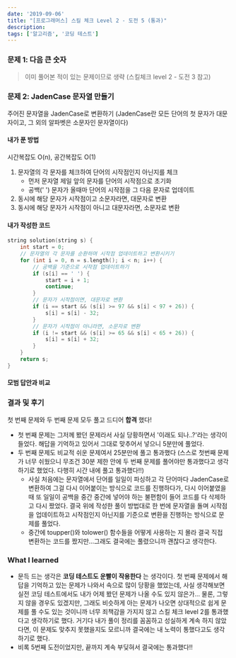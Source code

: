```yaml
---
date: '2019-09-06'
title: "[프로그래머스] 스킬 체크 Level 2 - 도전 5 (통과)"
description: 
tags: ['알고리즘', '코딩 테스트']
---
```


### 문제 1: 다음 큰 숫자
> 이미 풀어본 적이 있는 문제이므로 생략 (스킬체크 level 2 - 도전 3 참고)

### 문제 2: JadenCase 문자열 만들기
주어진 문자열을 JadenCase로 변환하기 (JadenCase란 모든 단어의 첫 문자가 대문자이고, 그 외의 알파벳은 소문자인 문자열이다)

#### 내가 푼 방법
시간복잡도 O(n), 공간복잡도 O(1)
1. 문자열의 각 문자를 체크하여 단어의 시작점인지 아닌지를 체크
    - 먼저 문자열 제일 앞의 문자를 단어의 시작점으로 초기화
    - 공백(' ') 문자가 올때마 단어의 시작점을 그 다음 문자로 업데이트
2. 동시에 해당 문자가 시작점이고 소문자라면, 대문자로 변환
3. 동시에 해당 문자가 시작점이 아니고 대문자라면, 소문자로 변환

#### 내가 작성한 코드
```cpp
string solution(string s) {
    int start = 0;
    // 문자열의 각 문자를 순환하며 시작점 업데이트하고 변환시키기
    for (int i = 0, n = s.length(); i < n; i++) {
        // 공백을 기준으로 시작점 업데이트하기
        if (s[i] == ' ') {
            start = i + 1;
            continue;
        }
        // 문자가 시작점이면, 대문자로 변환
        if (i == start && (s[i] >= 97 && s[i] < 97 + 26)) {
            s[i] = s[i] - 32;
        }
        // 문자가 시작점이 아니라면, 소문자로 변환
        if (i != start && (s[i] >= 65 && s[i] < 65 + 26)) {
            s[i] = s[i] + 32;
        }
    }
    return s;
}
```

#### 모범 답안과 비교

### 결과 및 후기
첫 번째 문제와 두 번째 문제 모두 풀고 드디어 __합격__ 했다!
- 첫 번째 문제는 그저께 봤던 문제라서 사실 당황하면서 '이래도 되나..?'라는 생각이 들었다. 해답을 기억하고 있어서 그대로 맞추어서 넣으니 5분만에 풀었다.
- 두 번째 문제도 비교적 쉬운 문제여서 25분만에 풀고 통과했다 (스스로 첫번째 문제가 너무 쉬웠으니 무조건 30분 제한 안에 두 번째 문제를 풀어야만 통과했다고 생각하기로 했었다. 다행히 시간 내에 풀고 통과했다!!)
    - 사실 처음에는 문자열에서 단어를 일일이 파싱하고 각 단어마다 JadenCase로 변환하여 그걸 다시 이어붙이는 방식으로 코드를 진행하다가, 다시 이어붙였을 때 또 일일이 공백을 중간 중간에 넣어야 하는 불편함이 들어 코드를 다 삭제하고 다시 짰었다. 결국 위에 작성한 풀이 방법대로 한 번에 문자열을 돌며 시작점을 업데이트하고 시작점인지 아닌지를 기준으로 변환을 진행하는 방식으로 문제를 풀었다.
    -  중간에 toupper()와 tolower() 함수들을 어떻게 사용하는 지 몰라 결국 직접 변환하는 코드를 짰지만...그래도 결국에는 풀렸으니까 괜찮다고 생각한다.

### What I learned
- 문득 드는 생각은 __코딩 테스트도 운빨이 작용한다__ 는 생각이다. 첫 번째 문제에서 해답을 기억하고 있는 문제가 나와서 속으로 많이 당황을 했었는데, 사실 생각해보면 실전 코딩 테스트에서도 내가 어제 봤던 문제가 나올 수도 있지 않은가... 물론, 그렇지 않을 경우도 있겠지만, 그래도 비슷하게 아는 문제가 나오면 상대적으로 쉽게 문제를 풀 수도 있는 것이니까 너무 죄책감을 가지지 않고 스킬 체크 level 2를 통과했다고 생각하기로 했다. 거기다 내가 풀이 정리를 꼼꼼하고 성실하게 계속 하지 않았다면, 이 문제도 맞추지 못했을지도 모르니까 결국에는 내 노력이 통했다고도 생각하기로 했다.
- 비록 5번째 도전이었지만, 끝까지 계속 부딪혀서 결국에는 통과했다!!